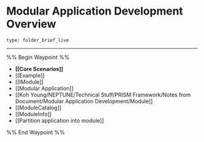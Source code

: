 # Modular Application Development Overview
 
```ccard
type: folder_brief_live
```
 
---

%% Begin Waypoint %%
- **[[Core Scenarios]]**
- [[Example]]
- [[IModule]]
- [[Modular Application]]
- [[Koh Young/NEPTUNE/Technical Stuff/PRISM Framework/Notes from Document/Modular Application Development/Module]]
- [[ModuleCatalog]]
- [[ModuleInfo]]
- [[Partition application into module]]

%% End Waypoint %%